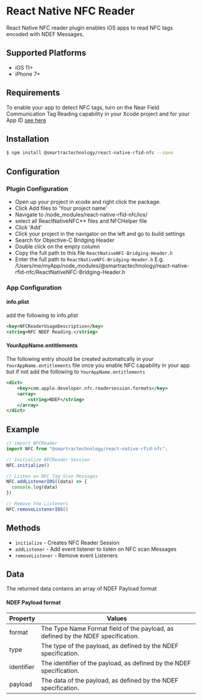 # React Native NFC Reader
React Native NFC reader plugin enables iOS apps to read NFC tags encoded with NDEF Messages.

## Supported Platforms
+ iOS 11+
+ iPhone 7+

## Requirements
To enable your app to detect NFC tags, turn on the Near Field Communication Tag Reading capability in your Xcode project
and for your App ID [see here](http://help.apple.com/xcode/mac/current/#/dev88ff319e7)

## Installation
```bash
$ npm install @smartractechnology/react-native-rfid-nfc --save
```

## Configuration
### Plugin Configuration
+ Open up your project in xcode and right click the package.
+ Click Add files to 'Your project name'
+ Navigate to /node_modules/react-native-rfid-nfc/ios/
+ select all ReactNativeNFC** files and NFCHelper file
+ Click 'Add'
+ Click your project in the navigator on the left and go to build settings
+ Search for Objective-C Bridging Header
+ Double click on the empty column
+ Copy the full path to this file `ReactNativeNFC-Bridging-Header.h`
+ Enter the full path to `ReactNativeNFC-Bridging-Header.h` E.g. /Users/me/myApp/node_modules/@smartractechnology/react-native-rfid-nfc/ReactNativeNFC-Bridging-Header.h

### App Configuration
#### info.plist
add the following to info.plist
```xml
<key>NFCReaderUsageDescription</key>
<string>NFC NDEF Reading.</string>
```

#### YourAppName.entitlements
The following entry should be created automatically in your `YourAppName.entitlements` file once you enable NFC capability
in your app but if not add the following to `YourAppName.entitlements`
```xml
<dict>
	<key>com.apple.developer.nfc.readersession.formats</key>
	<array>
		<string>NDEF</string>
	</array>
</dict>
```

## Example
```js
// import NFCReader
import NFC from "@smartractechnology/react-native-rfid-nfc";

// initialize NFCReader Session
NFC.initialize()

// Listen on NFC Tag Scan Messages
NFC.addListenerIOS((data) => {
  console.log(data)
})

// Remove the Listeners
NFC.removeListenerIOS()
```

## Methods
+ `initialize` - Creates NFC Reader Session
+ `addListener` - Add event listener to listen on NFC scan Messages
+ `removeListener` - Remove event Listeners

## Data
The returned data contains an array of NDEF Payload format

#### NDEF Payload format
Property | Values
--- | ---
format | The Type Name Format field of the payload, as defined by the NDEF specification.
type | The type of the payload, as defined by the NDEF specification.
identifier | The identifier of the payload, as defined by the NDEF specification.
payload | The data of the payload, as defined by the NDEF specification.